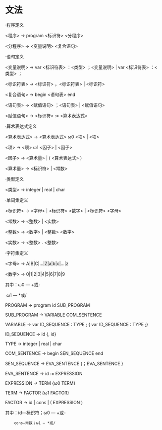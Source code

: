 # 文法

·程序定义

<程序> -> program <标识符> <分程序>

<分程序> -> <变量说明> <复合语句>

·语句定义

<变量说明> -> var <标识符表> ：<类型> ；<变量说明> | var <标识符表> ：<类型> ；

<标识符表> -> <标识符> ，<标识符表> | <标识符>

<复合语句> -> begin <语句表> end

<语句表> -> <赋值语句> ；<语句表> | <赋值语句>

<赋值语句> -> <标识符> := <算术表达式>

·算术表达式定义

<算术表达式> -> <算术表达式> ω0 <项> | <项>

<项> -> <项> ω1 <因子> | <因子>

<因子> -> <算术量> | ( <算术表达式> )

<算术量> -> <标识符> | <常数> 

·类型定义

<类型> -> integer | real | char

·单词集定义

<标识符> -> <字母> | <标识符> <数字> | <标识符> <字母>

<常数> -> <整数> | <实数>

<整数> -> <数字> | <整数> <数字>

<实数> -> <整数> . <整数>

·字符集定义

<字母> -> A|B|C|…|Z|a|b|c|…|z

<数字> -> 0|1|2|3|4|5|6|7|8|9

 

 其中：ω0 — +或-

​             ω1 — *或/



PROGRAM -> program id SUB_PROGRAM

SUB_PROGRAM -> VARIABLE  COM_SENTENCE

VARIABLE  ->  var  ID_SEQUENCE  :  TYPE  ;  { var  ID_SEQUENCE  :  TYPE  ;}

ID_SEQUENCE  ->  id  {,  id}

TYPE  ->  integer  |  real  |  char

COM_SENTENCE -> begin SEN_SEQUENCE end

SEN_SEQUENCE -> EVA_SENTENCE {；EVA_SENTENCE }

EVA_SENTENCE -> id := EXPRESSION

EXPRESSION -> TERM {ω0 TERM}

TERM -> FACTOR {ω1 FACTOR}

FACTOR -> id | cons | ( EXPRESSION ) 



其中：id—标识符；ω0 — +或-

   		cons—常数；ω1 — *或/